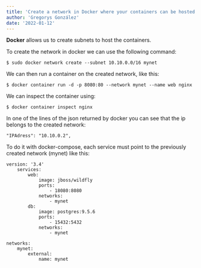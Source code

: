 ```yaml
---
title: 'Create a network in Docker where your containers can be hosted.'
author: 'Gregorys González'
date: '2022-01-12'
---
```


**Docker** allows us to create subnets to host the containers.

To create the network in docker we can use the following command:

```
$ sudo docker network create --subnet 10.10.0.0/16 mynet
```

We can then run a container on the created network, like this:

```
$ docker container run -d -p 8080:80 --network mynet --name web nginx
```

We can inspect the container using:

```
$ docker container inspect nginx
```

In one of the lines of the json returned by docker you can see that the ip belongs to the created network:

```
"IPAdress": "10.10.0.2",
```

To do it with docker-compose, each service must point to the previously created network (mynet) like this:

```
version: '3.4'
    services:
        web:
            image: jboss/wildfly
            ports:
                - 18080:8080
            networks:
                - mynet
        db:
            image: postgres:9.5.6
            ports:
                - 15432:5432
            networks:
                - mynet

networks:
    mynet:
        external:
            name: mynet
```
